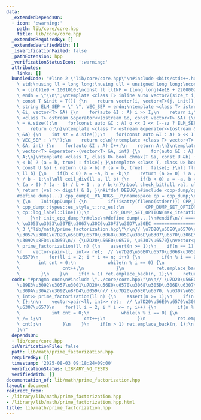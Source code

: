 ```yaml
---
data:
  _extendedDependsOn:
  - icon: ':warning:'
    path: lib/core/core.hpp
    title: lib/core/core.hpp
  _extendedRequiredBy: []
  _extendedVerifiedWith: []
  _isVerificationFailed: false
  _pathExtension: hpp
  _verificationStatusIcon: ':warning:'
  attributes:
    links: []
  bundledCode: "#line 2 \"lib/core/core.hpp\"\n#include <bits/stdc++.h>\nusing namespace\
    \ std;\nusing ll = long long;\nusing ull = unsigned long long;\nconst int INF\
    \ = (int)1e9 + 1001010;\nconst ll llINF = (long long)4e18 + 22000020;\nconst string\
    \ endn = \"\\n\";\ntemplate <class T> inline auto vector2(size_t i, size_t j,\
    \ const T &init = T()) {\n    return vector(i, vector<T>(j, init));\n}\nconst\
    \ string ELM_SEP = \" \", VEC_SEP = endn;\ntemplate <class T> istream &operator>>(istream\
    \ &i, vector<T> &A) {\n    for(auto &I : A) i >> I;\n    return i;\n}\ntemplate\
    \ <class T> ostream &operator<<(ostream &o, const vector<T> &A) {\n    int sz\
    \ = A.size();\n    for(const auto &I : A) o << I << (--sz ? ELM_SEP : \"\");\n\
    \    return o;\n}\ntemplate <class T> ostream &operator<<(ostream &o, const vector<vector<T>>\
    \ &A) {\n    int sz = A.size();\n    for(const auto &I : A) o << I << (--sz ?\
    \ VEC_SEP : \"\");\n    return o;\n}\ntemplate <class T> vector<T> &operator++(vector<T>\
    \ &A, int) {\n    for(auto &I : A) I++;\n    return A;\n}\ntemplate <class T>\
    \ vector<T> &operator--(vector<T> &A, int) {\n    for(auto &I : A) I--;\n    return\
    \ A;\n}\ntemplate <class T, class U> bool chmax(T &a, const U &b) { return ((a\
    \ < b) ? (a = b, true) : false); }\ntemplate <class T, class U> bool chmin(T &a,\
    \ const U &b) { return ((a > b) ? (a = b, true) : false); }\nll floor_div(ll a,\
    \ ll b) {\n    if(b < 0) a = -a, b = -b;\n    return (a >= 0) ? a / b : (a + 1)\
    \ / b - 1;\n}\nll ceil_div(ll a, ll b) {\n    if(b < 0) a = -a, b = -b;\n    return\
    \ (a > 0) ? (a - 1) / b + 1 : a / b;\n}\nbool check_bit(ull val, ull digit) {\
    \ return (val >> digit) & 1; }\n#ifdef DEBUG\n#include <cpp-dump/cpp-dump.hpp>\n\
    #define dump(...) cpp_dump(__VA_ARGS__)\nnamespace cp = cpp_dump;\nstruct InitCppDump\
    \ {\n    InitCppDump() {\n        if(!isatty(fileno(stderr))) CPP_DUMP_SET_OPTION(es_style,\
    \ cpp_dump::types::es_style_t::no_es);\n        CPP_DUMP_SET_OPTION(log_label_func,\
    \ cp::log_label::line());\n        CPP_DUMP_SET_OPTION(max_iteration_count, 30);\n\
    \    }\n} init_cpp_dump;\n#else\n#define dump(...)\n#endif\n// ====================\
    \ \u3053\u3053\u307E\u3067\u30C6\u30F3\u30D7\u30EC ====================\n#line\
    \ 3 \"lib/math/prime_factorization.hpp\"\n\n// \u7D20\u56E0\u6570\u5206\u89E3\u3092\
    \u3057\u3001\u7D20\u56E0\u6570\u3068\u305D\u306E\u6307\u6570\u306E\u30DA\u30A2\
    \u3092\u8FD4\u3059\n// {\u7D20\u56E0\u6570, \u6307\u6570}\nvector<pair<ll, int>>\
    \ prime_factorization(ll n) {\n    assert(n >= 1);\n    if(n == 1) return {};\n\
    \n    vector<pair<ll, int>> ret;  // \u7D20\u56E0\u6570\u3068\u305D\u306E\u6307\
    \u6570\n    for(ll i = 2; i * i <= n; i++) {\n        if(n % i == 0) {\n     \
    \       int cnt = 0;\n            while(n % i == 0) {\n                n /= i;\n\
    \                cnt++;\n            }\n            ret.emplace_back(i, cnt);\n\
    \        }\n    }\n    if(n > 1) ret.emplace_back(n, 1);\n    return ret;\n}\n"
  code: "#pragma once\n#include \"../core/core.hpp\"\n\n// \u7D20\u56E0\u6570\u5206\
    \u89E3\u3092\u3057\u3001\u7D20\u56E0\u6570\u3068\u305D\u306E\u6307\u6570\u306E\
    \u30DA\u30A2\u3092\u8FD4\u3059\n// {\u7D20\u56E0\u6570, \u6307\u6570}\nvector<pair<ll,\
    \ int>> prime_factorization(ll n) {\n    assert(n >= 1);\n    if(n == 1) return\
    \ {};\n\n    vector<pair<ll, int>> ret;  // \u7D20\u56E0\u6570\u3068\u305D\u306E\
    \u6307\u6570\n    for(ll i = 2; i * i <= n; i++) {\n        if(n % i == 0) {\n\
    \            int cnt = 0;\n            while(n % i == 0) {\n                n\
    \ /= i;\n                cnt++;\n            }\n            ret.emplace_back(i,\
    \ cnt);\n        }\n    }\n    if(n > 1) ret.emplace_back(n, 1);\n    return ret;\n\
    }\n"
  dependsOn:
  - lib/core/core.hpp
  isVerificationFile: false
  path: lib/math/prime_factorization.hpp
  requiredBy: []
  timestamp: '2025-08-03 09:18:24+09:00'
  verificationStatus: LIBRARY_NO_TESTS
  verifiedWith: []
documentation_of: lib/math/prime_factorization.hpp
layout: document
redirect_from:
- /library/lib/math/prime_factorization.hpp
- /library/lib/math/prime_factorization.hpp.html
title: lib/math/prime_factorization.hpp
---
```

